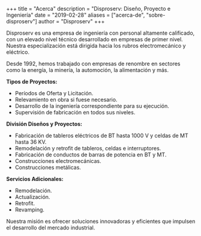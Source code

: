 +++
title = "Acerca"
description = "Disproserv: Diseño, Proyecto e Ingeniería"
date = "2019-02-28"
aliases = ["acerca-de", "sobre-disproserv"]
author = "Disproserv"
+++

Disproserv es una empresa de ingeniería con personal altamente calificado, con un elevado nivel técnico desarrollado en empresas de primer nivel. Nuestra especialización está dirigida hacia los rubros electromecánico y eléctrico.

Desde 1992, hemos trabajado con empresas de renombre en sectores como la energía, la minería, la automoción, la alimentación y más. 

**Tipos de Proyectos:**
- Períodos de Oferta y Licitación.
- Relevamiento en obra si fuese necesario.
- Desarrollo de la ingeniería correspondiente para su ejecución.
- Supervisión de fabricación en todos sus niveles.

**División Diseños y Proyectos:**
- Fabricación de tableros eléctricos de BT hasta 1000 V y celdas de MT hasta 36 KV.
- Remodelación y retrofit de tableros, celdas e interruptores.
- Fabricación de conductos de barras de potencia en BT y MT.
- Construcciones electromecánicas.
- Construcciones metálicas.

**Servicios Adicionales:**
- Remodelación.
- Actualización.
- Retrofit.
- Revamping.

Nuestra misión es ofrecer soluciones innovadoras y eficientes que impulsen el desarrollo del mercado industrial.

